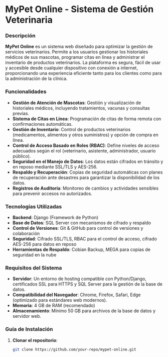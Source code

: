 # MyPet Online - Sistema de Gestión Veterinaria

### Descripción
**MyPet Online** es un sistema web diseñado para optimizar la gestión de servicios veterinarios. Permite a los usuarios gestionar los historiales médicos de sus mascotas, programar citas en línea y administrar el inventario de productos veterinarios. La plataforma es segura, fácil de usar y accesible desde cualquier dispositivo con conexión a internet, proporcionando una experiencia eficiente tanto para los clientes como para la administración de la clínica.

### Funcionalidades
- **Gestión de Atención de Mascotas**: Gestión y visualización de historiales médicos, incluyendo tratamientos, vacunas y consultas previas.
- **Sistema de Citas en Línea**: Programación de citas de forma remota con confirmaciones automáticas.
- **Gestión de Inventario**: Control de productos veterinarios (medicamentos, alimentos y otros suministros) y opción de compra en línea.
- **Control de Acceso Basado en Roles (RBAC)**: Define niveles de acceso adecuados según el rol (veterinario, asistente, administrador, usuario público).
- **Seguridad en el Manejo de Datos**: Los datos están cifrados en tránsito y en reposo mediante SSL/TLS y AES-256.
- **Respaldo y Recuperación**: Copias de seguridad automáticas con planes de recuperación ante desastres para garantizar la disponibilidad de los datos.
- **Registros de Auditoría**: Monitoreo de cambios y actividades sensibles para prevenir accesos no autorizados.

### Tecnologías Utilizadas
- **Backend**: Django (Framework de Python)
- **Base de Datos**: SQL Server con mecanismos de cifrado y respaldo
- **Control de Versiones**: Git & GitHub para control de versiones y colaboración
- **Seguridad**: Cifrado SSL/TLS, RBAC para el control de acceso, cifrado AES-256 para datos en reposo
- **Herramientas de Respaldo**: Cobian Backup, MEGA para copias de seguridad en la nube

### Requisitos del Sistema
- **Servidor**: Un entorno de hosting compatible con Python/Django, certificados SSL para HTTPS y SQL Server para la gestión de la base de datos.
- **Compatibilidad del Navegador**: Chrome, Firefox, Safari, Edge (optimizado para estándares web modernos).
- **Memoria**: 4 GB de RAM (recomendado)
- **Almacenamiento**: Mínimo 50 GB para archivos de la base de datos y servidor web.

### Guía de Instalación
1. **Clonar el repositorio**:
   ```bash
   git clone https://github.com/your-repo/mypet-online.git
